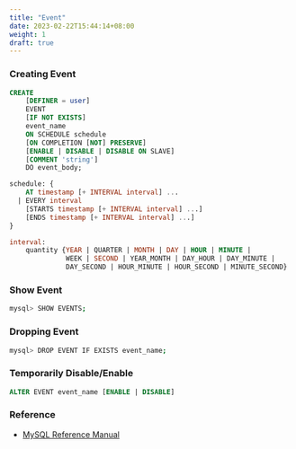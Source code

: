 ```yaml
---
title: "Event"
date: 2023-02-22T15:44:14+08:00
weight: 1
draft: true
---
```


### Creating Event

``` sql
CREATE
    [DEFINER = user]
    EVENT
    [IF NOT EXISTS]
    event_name
    ON SCHEDULE schedule
    [ON COMPLETION [NOT] PRESERVE]
    [ENABLE | DISABLE | DISABLE ON SLAVE]
    [COMMENT 'string']
    DO event_body;

schedule: {
    AT timestamp [+ INTERVAL interval] ...
  | EVERY interval
    [STARTS timestamp [+ INTERVAL interval] ...]
    [ENDS timestamp [+ INTERVAL interval] ...]
}

interval:
    quantity {YEAR | QUARTER | MONTH | DAY | HOUR | MINUTE |
              WEEK | SECOND | YEAR_MONTH | DAY_HOUR | DAY_MINUTE |
              DAY_SECOND | HOUR_MINUTE | HOUR_SECOND | MINUTE_SECOND}
```

### Show Event

``` bash
mysql> SHOW EVENTS;
```

### Dropping Event

``` bash
mysql> DROP EVENT IF EXISTS event_name;
```

### Temporarily Disable/Enable

``` sql
ALTER EVENT event_name [ENABLE | DISABLE]
```

### Reference

- [MySQL Reference Manual](https://dev.mysql.com/doc/refman/8.0/en/create-event.html)

